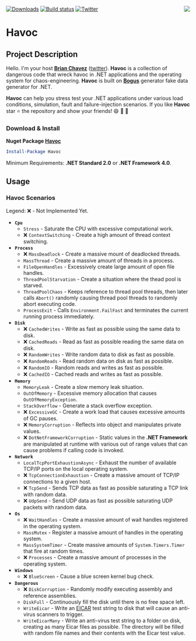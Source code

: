 [![Downloads](https://img.shields.io/nuget/dt/Havoc.svg)](https://www.nuget.org/packages/Havoc/) [![Build status](https://ci.appveyor.com/api/projects/status/6eaham1c9eb2fokk/branch/master?svg=true)](https://ci.appveyor.com/project/bchavez/havoc/branch/master)  [![Twitter](https://img.shields.io/twitter/url/https/github.com/bchavez/Havoc.svg?style=social)](https://twitter.com/intent/tweet?text=Havoc%20chaos-engineering%20for%20.NET:&amp;amp;url=https%3A%2F%2Fgithub.com%2Fbchavez%2FHavoc) <img src="https://raw.githubusercontent.com/bchavez/Havoc/master/Docs/logo.png" align='right' />

Havoc
======================

Project Description
-------------------
Hello. I'm your host **[Brian Chavez](https://github.com/bchavez)** ([twitter](https://twitter.com/bchavez)). **Havoc** is a collection of dangerous code that wreck havoc in .NET applications and the operating system for chaos-engineering. **Havoc** is built on [**Bogus**][1] generator fake data generator for .NET. 

**Havoc** can help you stress test your .NET applications under various load conditions, simulation, fault and failure-injection scenarios. If you like **Havoc** star :star: the repository and show your friends! :smile: :dizzy: :muscle: 


### Download & Install
**Nuget Package [Havoc](https://www.nuget.org/packages/Havoc/)**

```powershell
Install-Package Havoc
```
Minimum Requirements: **.NET Standard 2.0** or **.NET Framework 4.0**.

Usage
-----
### Havoc Scenarios
Legend: :x: - Not Implemented Yet.

* **`Cpu`** 
	* `Stress` - Saturate the CPU with excessive computational work.
	* :x: `ContextSwitching` - Create a high amount of thread context switching.
* **`Process`**
  	* :x: `MassDeadlock` - Create a massive mount of deadlocked threads.
  	* `MassThread` - Create a massive amount of threads in a process.
  	* `FileOpenHandles` - Excessively create large amount of open file handles.
  	* `ThreadPoolStarvation` - Create a situation where the thead pool is starved.
	* `ThreadPoolChaos` - Keeps reference to thread pool threads, then later calls `Abort()` randomly causing thread pool threads to randomly abort executing code.
	* `ProcessExit` - Calls `Environment.FailFast` and terminates the current running process immediately.
* **`Disk`**
	* :x: `CachedWrites` - Write as fast as possible using the same data to disk.
	* :x: `CachedReads` - Read as fast as possible reading the same data on disk. 
	* :x: `RandomWrites` - Write random data to disk as fast as possible.
	* :x: `RandomReads` - Read random data on disk as fast as possible.
	* :x: `RandomIO` - Random reads and writes as fast as possible.
	* :x: `CachedIO` - Cached reads and writes as fast as possible. 
* **`Memory`**
  	* `MemoryLeak` - Create a slow memory leak situation.
  	* `OutOfMemory` - Excessive memory allocation that causes `OutOfMemoryException`.
  	* `StackOverflow` - Generate a stack overflow exception.
  	* :x: `ExcessiveGC` - Create a work load that causes excessive amounts of GC pauses.
  	* :x: `MemoryCorruption` - Reflects into object and manipulates private values.
    * :x: `DotNetFrameworkCorruption` - Static values in the **.NET Framework** are manipulated at runtime with various out of range values that can cause problems if calling code is invoked.
* **`Network`**
    * `LocalTcpPortExhaustionAsync` - Exhaust the number of available TCP/IP ports on the local operating system.
    * :x: `TcpConnectionExhaustion` - Create a massive amount of TCP/IP connections to a given host.
    * :x: `TcpSend` - Sends TCP data as fast as possible saturating a TCP link with random data.
    * :x: `UdpSend` - Send UDP data as fast as possible saturating UDP packets with random data. 
* **`Os`**
    * :x: `WaitHandles` - Create a massive amount of wait handles registered in the operating system.
    * `MassMutex` - Register a massive amount of handles in the operating system.
    * `MassSystemTimer` - Create massive amounts of `System.Timers.Timer` that fire at random times.
    * :x: `Processes` - Create a massive amount of processes in the operating system.
* **`Windows`**
    * :x: `BlueScreen` - Cause a blue screen kernel bug check.
* **`Dangerous`**
	* :x: `DiskCorruption` - Randomly modify executing assembly and reference assemblies.
	* `DiskFull` - Continuously fill the disk until there is no free space left.
	* `WriteEicar` - Write an [EICAR][2] test string to disk that will cause an anti-virus scanners to trigger.
 	* `WriteEicarMany` - Write an anti-virus test string to a folder on disk, creating as many Eicar files as possible. The directory will be filled with random file names and their contents with the Eicar test value.




[1]:https://www.nuget.org/packages/Bogus/
[2]:https://en.wikipedia.org/wiki/EICAR_test_file